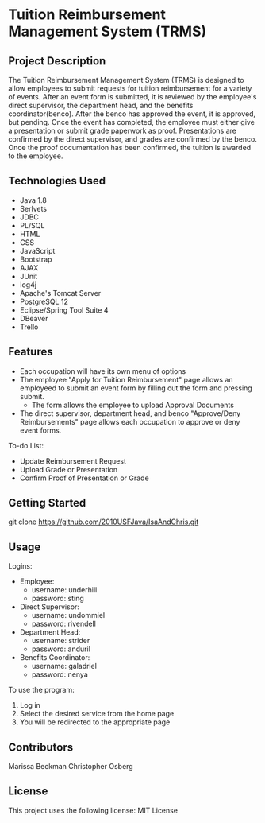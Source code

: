 # Tuition Reimbursement Management System (TRMS)

## Project Description
The Tuition Reimbursement Management System (TRMS) is designed to allow employees to submit requests for tuition reimbursement for a variety of events. After an event form is submitted, it is reviewed by the employee's direct supervisor, the department head, and the benefits coordinator(benco). After the benco has approved the event, it is approved, but pending. Once the event has completed, the employee must either give a presentation or submit grade paperwork as proof. Presentations are confirmed by the direct supervisor, and grades are confirmed by the benco. Once the proof documentation has been confirmed, the tuition is awarded to the employee.

## Technologies Used

- Java 1.8	
- Serlvets
- JDBC
- PL/SQL
- HTML
- CSS
- JavaScript
- Bootstrap
- AJAX
- JUnit
- log4j
- Apache's Tomcat Server
- PostgreSQL 12
- Eclipse/Spring Tool Suite 4
- DBeaver
- Trello


## Features
- Each occupation will have its own menu of options
- The employee "Apply for Tuition Reimbursement" page allows an employeed to submit an event form by filling out the form and pressing submit.
   - The form allows the employee to upload Approval Documents
- The direct supervisor, department head, and benco "Approve/Deny Reimbursements" page allows each occupation to approve or deny event forms.

To-do List:
- Update Reimbursement Request
- Upload Grade or Presentation
- Confirm Proof of Presentation or Grade

## Getting Started
git clone https://github.com/2010USFJava/IsaAndChris.git

## Usage
Logins:
- Employee: 
   - username: underhill   
   - password: sting
- Direct Supervisor:
   - username: undommiel  
   - password: rivendell
- Department Head:
   - username: strider   
   - password: anduril
- Benefits Coordinator: 
   - username: galadriel     
   - password: nenya

To use the program:
1. Log in
2. Select the desired service from the home page
3. You will be redirected to the appropriate page

## Contributors
Marissa Beckman
Christopher Osberg

## License
This project uses the following license: MIT License
